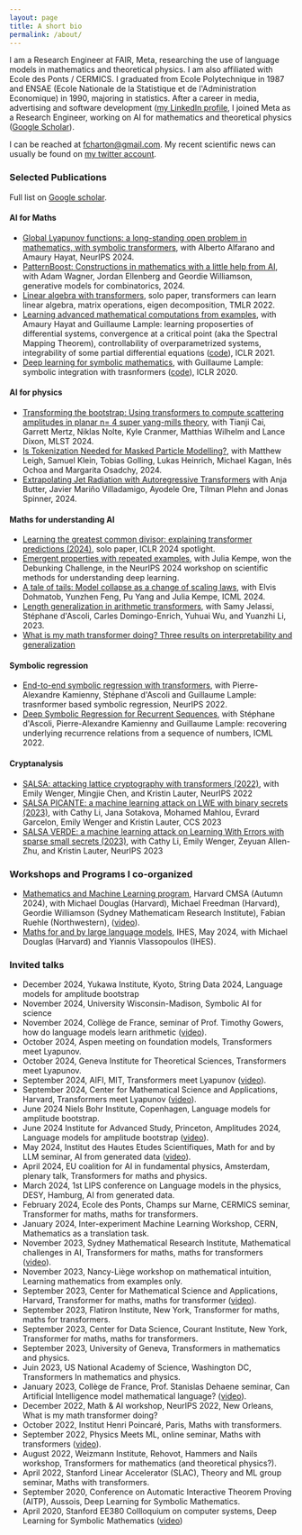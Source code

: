 ```yaml
---
layout: page
title: A short bio
permalink: /about/
---
```


I am a Research Engineer at FAIR, Meta, researching the use of language models in mathematics and theoretical physics. I am also affiliated with Ecole des Ponts / CERMICS. I graduated from Ecole Polytechnique in 1987 and ENSAE (Ecole Nationale de la Statistique et de l'Administration Economique) in 1990, majoring in statistics. After a career in media, advertising and software development ([my LinkedIn profile](https://www.linkedin.com/in/fran%C3%A7ois-charton-214187120/), I joined Meta as a Research Engineer, working on AI for mathematics and theoretical physics ([Google Scholar](https://scholar.google.com/citations?hl=fr&user=1tMnd-4AAAAJ&pagesize=80&view_op=list_works)). 

I can be reached at [fcharton@gmail.com](mailto:fcharton@gmail.com). My recent scientific news can usually be found on [my twitter account](https://twitter.com/f_charton).



### Selected Publications
Full list on [Google scholar](https://scholar.google.com/citations?hl=fr&user=1tMnd-4AAAAJ&view_op=list_works). 

#### AI for Maths
* [Global Lyapunov functions: a long-standing open problem in mathematics, with symbolic transformers](https://openreview.net/pdf?id=kOMrm4ZJ3m), with Alberto Alfarano and Amaury Hayat, NeurIPS 2024.
* [PatternBoost: Constructions in mathematics with a little help from AI](https://arxiv.org/abs/2411.00566), with Adam Wagner, Jordan Ellenberg and Geordie Williamson, generative models for combinatorics, 2024.
* [Linear algebra with transformers](https://arxiv.org/abs/2112.01898), solo paper, transformers can learn linear algebra, matrix operations, eigen decomposition, TMLR 2022.
* [Learning advanced mathematical computations from examples](https://arxiv.org/abs/2006.06462), with Amaury Hayat and Guillaume Lample: learning proposerties of differential systems, convergence at a critical point (aka the Spectral Mapping Theorem), controllability of overparametrized systems, integrability of some partial differential equations ([code](https://github.com/facebookresearch/MathsFromExamples)), ICLR 2021. 
* [Deep learning for symbolic mathematics](https://arxiv.org/abs/1912.01412), with Guillaume Lample: symbolic integration with trasnformers ([code](https://github.com/facebookresearch/SymbolicMathematics)), ICLR 2020.

#### AI for physics
* [Transforming the bootstrap: Using transformers to compute scattering amplitudes in planar n= 4 super yang-mills theory](https://arxiv.org/abs/2405.06107), with Tianji Cai, Garrett Mertz, Niklas Nolte, Kyle Cranmer, Matthias Wilhelm and Lance Dixon, MLST 2024.
* [Is Tokenization Needed for Masked Particle Modelling?](https://arxiv.org/abs/2409.12589), with Matthew Leigh, Samuel Klein, Tobias Golling, Lukas Heinrich, Michael Kagan, Inês Ochoa and Margarita Osadchy, 2024.
* [Extrapolating Jet Radiation with Autoregressive Transformers](https://arxiv.org/abs/2412.12074) with Anja Butter, Javier Mariño Villadamigo, Ayodele Ore, Tilman Plehn and Jonas Spinner, 2024.

#### Maths for understanding AI
* [Learning the greatest common divisor: explaining transformer predictions (2024)](https://arxiv.org/abs/2308.15594), solo paper, ICLR 2024 spotlight.
* [Emergent properties with repeated examples](https://arxiv.org/abs/2410.07041), with Julia Kempe, won the Debunking Challenge, in the NeurIPS 2024 workshop on scientific methods for understanding deep learning.
* [A tale of tails: Model collapse as a change of scaling laws](), with Elvis Dohmatob, Yunzhen Feng, Pu Yang and Julia Kempe, ICML 2024. 
* [Length generalization in arithmetic transformers](https://arxiv.org/abs/2306.15400), with Samy Jelassi, Stéphane d'Ascoli, Carles Domingo-Enrich, Yuhuai Wu, and Yuanzhi Li, 2023.
* [What is my math transformer doing? Three results on interpretability and generalization](https://arxiv.org/abs/2211.00170)

#### Symbolic regression
* [End-to-end symbolic regression with transformers](https://arxiv.org/abs/2204.10532), with Pierre-Alexandre Kamienny, Stéphane d'Ascoli and Guillaume Lample: trasnformer based symbolic regression, NeurIPS 2022.
* [Deep Symbolic Regression for Recurrent Sequences](https://arxiv.org/abs/2201.04600), with Stéphane d'Ascoli, Pierre-Alexandre Kamienny and Guillaume Lample: recovering underlying recurrence relations from a sequence of numbers, ICML 2022. 

#### Cryptanalysis
* [SALSA: attacking lattice cryptography with transformers (2022)](https://arxiv.org/abs/2207.04785), with Emily Wenger, Mingjie Chen, and Kristin Lauter, NeurIPS 2022
* [SALSA PICANTE: a machine learning attack on LWE with binary secrets (2023)](https://arxiv.org/abs/2303.04178), with Cathy Li, Jana Sotakova, Mohamed Mahlou, Evrard Garcelon, Emily Wenger and Kristin Lauter, CCS 2023
* [SALSA VERDE: a machine learning attack on Learning With Errors with sparse small secrets (2023)](https://arxiv.org/abs/2306.11641), with Cathy Li, Emily Wenger, Zeyuan Allen-Zhu, and Kristin Lauter, NeurIPS 2023

### Workshops and Programs I co-organized
* [Mathematics and Machine Learning program](https://cmsa.fas.harvard.edu/event/mml2024/), Harvard CMSA (Autumn 2024), with Michael Douglas (Harvard), Michael Freedman (Harvard), Geordie Williamson (Sydney Mathematicam Research Institute), Fabian Ruehle (Northwestern), ([video](https://www.youtube.com/playlist?list=PL0NRmB0fnLJRuFisNS0BmJyTiQsBYroVB)).
* [Maths for and by large language models](https://www.youtube.com/playlist?list=PLx5f8IelFRgHrJ9W6_fbfO3ahDrXMEIWn), IHES, May 2024, with Michael Douglas (Harvard) and Yiannis Vlassopoulos (IHES).

### Invited talks
* December 2024, Yukawa Institute, Kyoto, String Data 2024, Language models for amplitude bootstrap
* November 2024, University Wisconsin-Madison, Symbolic AI for science
* November 2024, Collège de France, seminar of Prof. Timothy Gowers, how do language models learn arithmetic ([video](https://www.youtube.com/watch?v=e0jUi8W4WbI)).
* October 2024, Aspen meeting on foundation models, Transformers meet Lyapunov.
* October 2024, Geneva Institute for Theoretical Sciences, Transformers meet Lyapunov.
* September 2024, AIFI, MIT, Transformers meet Lyapunov ([video](https://www.youtube.com/watch?v=yCzV97QNG8w)).
* September 2024, Center for Mathematical Science and Applications, Harvard, Transformers meet Lyapunov ([video](https://www.youtube.com/watch?v=5uq6B8qkUQ0&list=PL0NRmB0fnLJRuFisNS0BmJyTiQsBYroVB&index=60)).
* June 2024	Niels Bohr Institute, Copenhagen, Language models for amplitude bootstrap.
* June 2024	Institute for Advanced Study, Princeton, Amplitudes 2024, Language models for amplitude bootstrap ([video](https://www.youtube.com/watch?v=kbkm61hWae0)).
* May 2024,	Institut des Hautes Etudes Scientifiques, Math for and by LLM seminar, AI from generated data ([video](https://www.youtube.com/watch?v=k9xLg-3WfG8)).
* April 2024, EU coalition for AI in fundamental physics, Amsterdam, plenary talk, Transformers for maths and physics.
* March 2024, 1st LIPS conference on Language models in the physics, DESY, Hamburg, AI from generated data.
* February 2024,	Ecole des Ponts, Champs sur Marne, CERMICS seminar, Transformer for maths, maths for transformers.
* January 2024,	Inter-experiment Machine Learning Workshop, CERN, Mathematics as a translation task.
* November 2023,	Sydney Mathematical Research Institute, Mathematical challenges in AI, Transformers for maths, maths for transformers ([video](https://www.youtube.com/watch?v=LW4fKMaIwKg)). 
* November 2023,	Nancy-Liège workshop on mathematical intuition, Learning mathematics from examples only.
* September 2023,	Center for Mathematical Science and Applications, Harvard, Transformer for maths, maths for transformer ([video](https://www.youtube.com/watch?v=Sc6k06wVX3s)).
* September 2023, Flatiron Institute, New York, Transformer for maths, maths for transformers.
* September 2023, Center for Data Science, Courant Institute, New York, Transformer for maths, maths for transformers.
* September 2023,	University of Geneva, Transformers in mathematics and physics.
* Juin 2023,	US National Academy of Science, Washington DC, Transformers In mathematics and physics.
* January 2023, Collège de France, Prof. Stanislas Dehaene seminar, Can Artificial Intelligence model mathematical language? ([video](https://www.youtube.com/watch?v=RtB8kVCxJdw)).
* December 2022, Math & AI workshop, NeurIPS 2022, New Orleans, What is my math transformer doing?
* October 2022,	Institut Henri Poincaré, Paris, Maths with transformers.
* September 2022,	Physics Meets ML, online seminar, Maths with transformers ([video](https://www.youtube.com/watch?v=81o-Uiop5CA)).
* August 2022,	Weizmann Institute, Rehovot, Hammers and Nails workshop, Transformers for mathematics (and theoretical physics?).
* April 2022,	Stanford Linear Accelerator (SLAC), Theory and ML group seminar, Maths with transformers.
* September 2020, Conference on Automatic Interactive Theorem Proving (AITP), Aussois, Deep Learning for Symbolic Mathematics.
* April 2020, Stanford EE380 Collloquium on computer systems, Deep Learning for Symbolic Mathematics
([video](https://www.youtube.com/watch?v=O_sHHG5_lr8))

